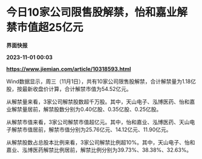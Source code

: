 # 今日10家公司限售股解禁，怡和嘉业解禁市值超25亿元
**界面快报**

**2023-11-01 00:03**

**https://www.jiemian.com/article/10318593.html**

Wind数据显示，周三（11月1日），共有10家公司限售股解禁，合计解禁量为1.18亿股，按最新收盘价计算，合计解禁市值为54.52亿元。

从解禁量来看，3家公司解禁股数超千万股。其中，天山电子、泓博医药、怡和嘉业解禁量居前，解禁股数分别为0.40亿股、0.35亿股、0.25亿股。

从解禁市值来看，3家公司解禁市值超亿元。其中，怡和嘉业、泓博医药、天山电子解禁市值居前，解禁市值分别为25.76亿元、14.12亿元、11.90亿元。

从解禁股数占总股本比例来看，3家公司解禁比例超10%。其中，天山电子、怡和嘉业、泓博医药解禁比例居前，解禁比例分别为39.73%、38.38%、32.63%。